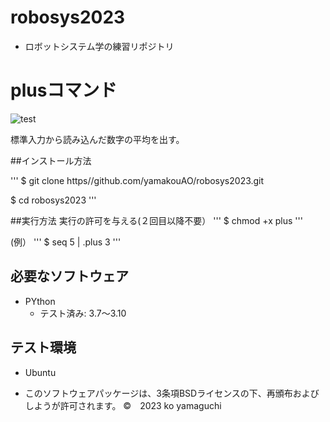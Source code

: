 # robosys2023
* ロボットシステム学の練習リポジトリ

# plusコマンド
![test](https://github.com/yamakouAO/robosys2023/actions/workflows/test.yml/badge.svg)

標準入力から読み込んだ数字の平均を出す。

##インストール方法

'''
$ git clone https//github.com/yamakouAO/robosys2023.git

$ cd robosys2023
'''

##実行方法
実行の許可を与える(２回目以降不要）
'''
$ chmod +x plus
'''

(例）
'''
$ seq 5 | .plus
3
'''

## 必要なソフトウェア
* PYthon
  * テスト済み: 3.7～3.10

## テスト環境
* Ubuntu

* このソフトウェアパッケージは、3条項BSDライセンスの下、再頒布およびしようが許可されます。
©　2023 ko yamaguchi
